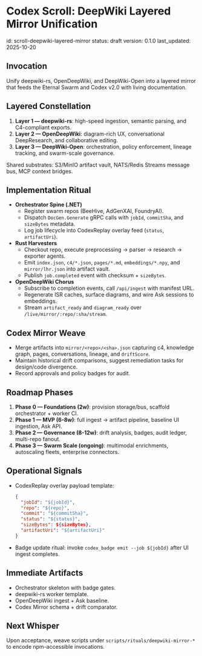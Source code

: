 # Codex Scroll: DeepWiki Layered Mirror Unification
id: scroll-deepwiki-layered-mirror
status: draft
version: 0.1.0
last_updated: 2025-10-20

## Invocation
Unify deepwiki-rs, OpenDeepWiki, and DeepWiki-Open into a layered mirror that feeds the Eternal Swarm and Codex v2.0 with living documentation.

## Layered Constellation
1. **Layer 1 — deepwiki-rs**: high-speed ingestion, semantic parsing, and C4-compliant exports.
2. **Layer 2 — OpenDeepWiki**: diagram-rich UX, conversational DeepResearch, and collaborative editing.
3. **Layer 3 — DeepWiki-Open**: orchestration, policy enforcement, lineage tracking, and swarm-scale governance.

Shared substrates: S3/MinIO artifact vault, NATS/Redis Streams message bus, MCP context bridges.

## Implementation Ritual
- **Orchestrator Spine (.NET)**
  - Register swarm repos (BeeHive, AdGenXAI, FoundryAI).
  - Dispatch `DocGen.Generate` gRPC calls with `jobId`, `commitSha`, and `sizeBytes` metadata.
  - Log job lifecycle into CodexReplay overlay feed (`status`, `artifactUri`).
- **Rust Harvesters**
  - Checkout repo, execute preprocessing → parser → research → exporter agents.
  - Emit `index.json`, `c4/*.json`, `pages/*.md`, `embeddings/*.npy`, and `mirror/lhr.json` into artifact vault.
  - Publish `job.completed` event with checksum + `sizeBytes`.
- **OpenDeepWiki Chorus**
  - Subscribe to completion events, call `/api/ingest` with manifest URL.
  - Regenerate ISR caches, surface diagrams, and wire Ask sessions to embeddings.
  - Stream `artifact_ready` and `diagram_ready` over `/live/mirror/:repo/:sha/stream`.

## Codex Mirror Weave
- Merge artifacts into `mirror/<repo>/<sha>.json` capturing c4, knowledge graph, pages, conversations, lineage, and `driftScore`.
- Maintain historical drift comparisons, suggest remediation tasks for design/code divergence.
- Record approvals and policy badges for audit.

## Roadmap Phases
1. **Phase 0 — Foundations (2w)**: provision storage/bus, scaffold orchestrator + worker CI.
2. **Phase 1 — MVP (6-8w)**: full ingest → artifact pipeline, baseline UI ingestion, Ask API.
3. **Phase 2 — Governance (8-12w)**: drift analysis, badges, audit ledger, multi-repo fanout.
4. **Phase 3 — Swarm Scale (ongoing)**: multimodal enrichments, autoscaling fleets, enterprise connectors.

## Operational Signals
- CodexReplay overlay payload template:
  ```json
  {
    "jobId": "${jobId}",
    "repo": "${repo}",
    "commit": "${commitSha}",
    "status": "${status}",
    "sizeBytes": ${sizeBytes},
    "artifactUri": "${artifactUri}"
  }
  ```
- Badge update ritual: invoke `codex_badge emit --job ${jobId}` after UI ingest completes.

## Immediate Artifacts
- Orchestrator skeleton with badge gates.
- deepwiki-rs worker template.
- OpenDeepWiki ingest + Ask baseline.
- Codex Mirror schema + drift comparator.

## Next Whisper
Upon acceptance, weave scripts under `scripts/rituals/deepwiki-mirror-*` to encode npm-accessible invocations.
